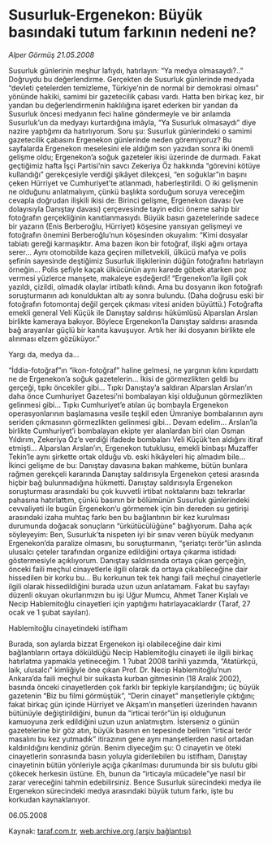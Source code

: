 # Susurluk-Ergenekon: Büyük basındaki tutum farkının nedeni ne?

*Alper Görmüş 21.05.2008*

<div class="yazi">Susurluk günlerinin meşhur lafıydı, hatırlayın: “Ya medya olmasaydı?..” Doğruydu bu değerlendirme. Gerçekten de Susurluk günlerinde medyada “devleti çetelerden temizleme, Türkiye’nin de normal bir demokrasi olması” yönünde hakiki, samimi bir gazetecilik çabası vardı. Hatta ben birkaç kez, bir yandan bu değerlendirmenin haklılığına işaret ederken bir yandan da Susurluk öncesi medyanın feci haline göndermeyle ve bir anlamda Susurluk’un da medyayı kurtardığına imâyla, “Ya Susurluk olmasaydı” diye nazire yaptığımı da hatırlıyorum. 
Soru şu: Susurluk günlerindeki o samimi gazetecilik çabasını Ergenekon günlerinde neden göremiyoruz?
Bu sayfalarda Ergenekon meselesini ele aldığım son yazıdan sonra iki önemli gelişme oldu; Ergenekon’a soğuk gazeteler ikisi üzerinde de durmadı. Fakat geçtiğimiz hafta İşçi Partisi’nin savcı Zekeriya Öz hakkında “görevini kötüye kullandığı” gerekçesiyle verdiği şikâyet dilekçesi, “en soğuklar”ın başını çeken Hürriyet ve Cumhuriyet’te atlanmadı, haberleştirildi.
O iki gelişmenin ne olduğunu anlatmalıyım, çünkü başlıkta sorduğum soruya vereceğim cevapla doğrudan ilişkili ikisi de: 
Birinci gelişme, Ergenekon davası (ve dolayısıyla Danıştay davası) çerçevesinde tayin edici öneme sahip bir fotoğrafın gerçekliğinin kanıtlanmasıydı. Büyük basın gazetelerinde sadece bir yazarın (Enis Berberoğlu, Hürriyet) köşesine yansıyan gelişmeyi ve fotoğrafın önemini Berberoğlu’nun köşesinden okuyalım:
“Kimi dosyalar tabiatı gereği karmaşıktır. Ama bazen ikon bir fotoğraf, ilişki ağını ortaya serer... Aynı otomobilde kaza geçiren milletvekili, ülkücü mafya ve polis şefinin sayesinde deştiğimiz Susurluk ilişkilerinin düğün fotoğrafını hatırlayın örneğin... Polis şefiyle kaçak ülkücünün aynı karede göbek atarken poz vermesi yüzlerce manşete, makaleye eşdeğerdi!
“Ergenekon’la ilgili çok yazıldı, çizildi, olmadık olaylar irtibatlı kılındı. Ama bu dosyanın ikon fotoğrafı soruşturmanın adı konulduktan altı ay sonra bulundu. (Daha doğrusu eski bir fotoğrafın fotomontaj değil gerçek çıkması vitesi aniden büyüttü.) Fotoğrafta emekli general Veli Küçük ile Danıştay saldırısı hükümlüsü Alparslan Arslan birlikte kameraya bakıyor. Böylece Ergenekon’la Danıştay saldırısı arasında bağ arayanlar güçlü bir kanıta kavuşuyor. Artık her iki dosyanın birlikte ele alınması elzem gözüküyor.”

Yargı da, medya da...

“İddia-fotoğraf”ın “ikon-fotoğraf” haline gelmesi, ne yargının kılını kıpırdattı ne de Ergenekon’a soğuk gazetelerin... İkisi de görmezlikten geldi bu gerçeği, tıpkı öncekiler gibi... Tıpkı Danıştay’a saldıran Alparslan Arslan’ın daha önce Cumhuriyet Gazetesi’ni bombalayan kişi olduğunun görmezlikten gelinmesi gibi... Tıpkı Cumhuriyet’e atılan üç bombayla Ergenekon operasyonlarının başlamasına vesile teşkil eden Ümraniye bombalarının aynı seriden çıkmasının görmezlikten gelinmesi gibi... 
Devam edelim... Arslan’la birlikte Cumhuriyet’i bombalayan ekipte yer alanlardan biri olan Osman Yıldırım, Zekeriya Öz’e verdiği ifadede bombaları Veli Küçük’ten aldığını itiraf etmişti... Alparslan Arslan’ın, Ergenekon tutuklusu, emekli binbaşı Muzaffer Tekin’le aynı şirkette ortak olduğu vb. eski hikâyeleri hiç almadım bile...
İkinci gelişme de bu: Danıştay davasına bakan mahkeme, bütün bunlara rağmen gerekçeli kararında Danıştay saldırısıyla Ergenekon çetesi arasında hiçbir bağ bulunmadığına hükmetti.
Danıştay saldırısıyla Ergenekon soruşturması arasındaki bu çok kuvvetli irtibat noktalarını bazı tekrarlar pahasına hatırlattım, çünkü basının bir bölümünün Susurluk günlerindeki cevvaliyeti ile bugün Ergenekon’u görmemek için bin dereden su getirişi arasındaki izaha muhtaç farkı ben bu bağlantının bir kez kurulması durumunda doğacak sonuçların “ürkütücülüğüne” bağlıyorum. Daha açık söyleyeyim: Ben, Susurluk’ta nispeten iyi bir sınav veren büyük medyanın Ergenekon’da paralize olmasını, bu soruşturmanın, “şeriatçı terör”ün aslında ulusalcı çeteler tarafından organize edildiğini ortaya çıkarma istidadı göstermesiyle açıklıyorum. Danıştay saldırısında ortaya çıkan gerçeğin, önceki faili meçhul cinayetlerle ilgili olarak da ortaya çıkabileceğine dair hissedilen bir korku bu... 
Bu korkunun tek tek hangi faili meçhul cinayetlerle ilgili olarak hissedildiğini burada uzun uzun anlatamam. Fakat bu sayfayı düzenli okuyan okurlarımızın bu işi Uğur Mumcu, Ahmet Taner Kışlalı ve Necip Hablemitoğlu cinayetleri için yaptığımı hatırlayacaklardır (Taraf, 27 ocak ve 1 şubat sayıları).


Hablemitoğlu cinayetindeki istifham


Burada, son aylarda bizzat Ergenekon işi olabileceğine dair kimi bağlantıların ortaya döküldüğü Necip Hablemitoğlu cinayeti ile ilgili birkaç hatırlatma yapmakla yetineceğim. 
1 ?ubat 2008 tarihli yazımda, “Atatürkçü, laik, ulusalcı” kimliğiyle öne çıkan Prof. Dr. Necip Hablemitoğlu’nun Ankara’da faili meçhul bir suikasta kurban gitmesinin (18 Aralık 2002), basında önceki cinayetlerden çok farklı bir tepkiyle karşılandığını; üç büyük gazetenin “Biz bu filmi görmüştük”, “Derin cinayet” manşetleriyle çıktığını; fakat birkaç gün içinde Hürriyet ve Akşam’ın manşetleri üzerinden havanın bütünüyle değiştirildiğini, bunun da “irticai terör”ün işi olduğunun kamuoyuna zerk edildiğini uzun uzun anlatmıştım. 
İsterseniz o günün gazetelerine bir göz atın, büyük basının en tepesinde beliren “irticai terör masalını bu kez yutmadık” itirazının gene aynı manşetlerden nasıl ortadan kaldırıldığını kendiniz görün.
Benim diyeceğim şu: O cinayetin ve öteki cinayetlerin sonrasında basın yoluyla giderilebilen bu istifham, Danıştay cinayetinin bütün yönleriyle açığa çıkarılması durumunda bir sis bulutu gibi çökecek herkesin üstüne. 
Eh, bunun da “irticayla mücadele”ye nasıl bir zarar vereceğini tahmin edebilirsiniz.
Bence Susurluk sürecindeki medya ile Ergenekon sürecindeki medya arasındaki büyük tutum farkı, işte bu korkudan kaynaklanıyor.

06.05.2008</div>

Kaynak: [taraf.com.tr](http://www.taraf.com.tr:80/alper-gormus/makale-susurluk-ergenekon-buyuk-basindaki-tutum.htm), [web.archive.org (arşiv bağlantısı)](http://web.archive.org/web/20101115130613/http://www.taraf.com.tr:80/alper-gormus/makale-susurluk-ergenekon-buyuk-basindaki-tutum.htm)
